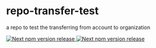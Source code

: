 # repo-transfer-test

a repo to test the transferring from account to organization

<a href="https://www.npmjs.com/package/@tay1orjones/repo-transfer-test-new-name">
    <img src="https://img.shields.io/npm/v/@tay1orjones/repo-transfer-test-new-name/next" alt="Next npm version release" /> 
  </a>

  <a href="https://www.npmjs.com/package/@tay1orjones/repo-transfer-test-new-name">
    <img src="https://img.shields.io/npm/v/@tay1orjones/repo-transfer-test-new-name/next" alt="Next npm version release" />
  </a>
